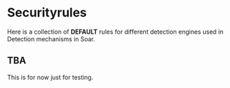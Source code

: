 # Securityrules
Here is a collection of **DEFAULT** rules for different detection engines used in Detection mechanisms in Soar. 

## TBA
This is for now just for testing.
